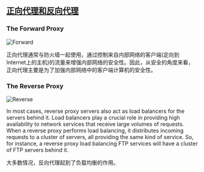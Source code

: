 ## [正向代理和反向代理](https://www.jscape.com/blog/bid/87783/forward-proxy-vs-reverse-proxy)
### The Forward Proxy
![Forward](https://www.jscape.com/hs-fs/hub/26878/file-13610973-png/images/forward_proxy-3.png?width=1200&height=658&name=forward_proxy-3.png)

正向代理通常与防火墙一起使用，通过控制来自内部网络的客户端(定向到Internet上的主机)的流量来增强内部网络的安全性。因此，从安全的角度来看，正向代理主要是为了加强内部网络中的客户端计算机的安全性。

### The Reverse Proxy
![Reverse](https://www.jscape.com/hs-fs/hub/26878/file-13614809-png/images/reverse_proxy-resized-600.png)

In most cases, reverse proxy servers also act as load balancers for the servers behind it. Load balancers play a crucial role in providing high availability to network services that receive large volumes of requests. When a reverse proxy performs load balancing, it distributes incoming requests to a cluster of servers, all providing the same kind of service. So, for instance, a reverse proxy load balancing FTP services will have a cluster of FTP servers behind it. 

大多数情况，反向代理起到了负载均衡的作用。